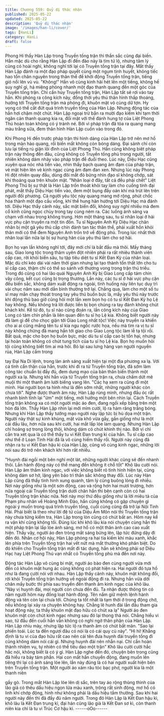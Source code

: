 ```yaml
---
title: Chương 559: Quỷ dị thác nhận
published: 2025-05-22
updated: 2025-05-22
description: 'Quỷ dị thác nhận'
image: '/images/han-li/cover/'
tags: [HanLi]
category: HanLi
draft: false
---
```


Phong Hi thấy Hàn Lập trong Truyền tống trận thì thần sắc cũng
đại biến.
Hắn mặc dù cho rằng Hàn Lập đi đến đảo này là tìm tử lộ, nhưng
tâm lý cũng có hoài nghi, không nghĩ tới lại có Truyền tống trận tại
đây.
Mắt thấy Hàn Lập đánh ra một đạo pháp quyết cùng một ngụm
tinh huyết, không tiếc hao tổn chân nguyên trong thân thể để khởi
động Truyền tống trận, tiếng gió nổi lên vù vù.
"Không!"
Hắn vô cùng kinh hãi hét lên một tiếng, không hề suy nghĩ gì, há
miệng phóng nhanh một đạo thanh quang đến một góc của
Truyền tống trận.
Chỉ cần hủy Truyền tống trận, Hàn Lập tất sẽ rơi vào tay hắn.
Khi phóng ra công kích này, đồng thời yêu thú thân hình thấp
thoáng, hướng tới Truyền tống trận mà phóng đi, khuôn mặt vô
cùng dữ tợn.
Hy vọng có thể cắt đứt quá trình truyền tống của Hàn Lập.
Nhưng động tác của hắn hơi chậm một chút.
Hàn Lập ngoại trừ bắn ra mười đạo kiếm khí tạm thời ngăn cản
thanh quang kia ra, đối mặt với thế đánh hung tợ của Liệt Phong
Thú hoàn toàn không có ý tránh né.
Bởi vì pháp trận đã tỏa ra quang mang màu trắng sữa, đem thân
hình Hàn Lập cuốn vào trong đó.

Khi Phong Hi đến trước pháp trận thì hình dáng của Hàn Lập trở
nên mơ hồ trong màn hào quang, rồi biến mất không còn bóng
dáng.
Đại sảnh chỉ còn lưu lại tiếng rú giận lôi đình của Liệt Phong Thú.
Hắn cũng không biêt pháp trận này thông đến đâu, cũng không có
Truyền tống phù trong người, tất nhiên không dám nhảy vào pháp
trận để đuổi theo.
Lúc này, Diệu Hạc cũng xuyên qua nóc nhà tiến vào, nhìn thấy
bạch quang ảm đạm của pháp trận, vẻ mặt hiện lên vẻ kinh ngạc
cùng ảm đạm đan xen.
Nhưng lúc này Phong Hi đột nhiên quay đầu, dùng đôi mắt đỏ
bừng nhìn đạo sĩ không chớp, sát khí thoáng qua trên khuôn mặt.
"Nhân loại ở đây, tất cả đều phải chết" Liệt Phong Thú bị sự thật
là Hàn Lập trốn thoát khỏi tay làm cho cuống tính đại phát, mắt
thấy Diệu Hạc tiến vào, đem một bụng đầy oán khí mà trút lên
trên người đối phương.
Cả người yêu tộc này quang mang mở rộng, phút chốc hóa thành
một đạo cầu vồng, khí thế hung hãn hướng tới Diệu Hạc mà đánh
tới.
Diệu Hạc thấy cảnh này, sắc mặt biến đổi, không suy nghĩ nhiều
mà đem cổ kính cũng ngọc chùy trong tay cùng ném ra.
Các luồng ánh sáng va chạm với nhau trong không trung.
Hơn một tháng sau, tu sĩ nhân loại ở hải vực phụ cận truyền ra
một tin đồn. Tu sĩ Nguyên Anh Kỳ Diệu Hạc chân nhân bị một gã
yêu thú cấp chín đánh tan tác thân thể, phải xuất hồn khỏi thân
mới có thể đem Nguyên Anh trốn trở về động phủ.
Trong lúc nhất thời nhân loại lần nữa lại bị sự hung hãn của yêu
thú làm cho sợ hãi.

Bọn họ vạn lần không nghĩ tới, đây mới chỉ là bắt đầu mà thôi.
Mấy tháng sau, Giao long tộc trong thâm uyên đột nhiên phái ra
rất nhiêu thành viên cấp cao, rời khỏi biển sâu, tụ tập tiêu diệt tu
sĩ Kết Đan Kỳ của nhân loại.
Mặc dù chỉ kéo dài vài năm thời gian nhưng lại tạo thành tổn thất
lớn cho tu sĩ cấp cao, thậm chí có thể so sánh với thương vong
trong trận thú triều.
Trong đó cũng có hai lão quái Nguyên Anh Kỳ bị Giao Long cấp
tám chín vây công, kết cục cũng bị trọng thương.
Lần này, các tu sĩ ở hải vực phụ cận đều biến sắc, không dám
xuất động ra ngoài, tình huống này liên tục duy trì vài chục năm
sau mới dần bình thường trở lại.
Chẳng qua, làm cho một số tu sĩ may mắn chạy thoát trong tay
yêu thú buồn bực là, mấy yêu thú này trước khi động thủ bao giờ
cũng hỏi một lần xem bọn họ có tu sĩ Kết Đan Kỳ họ Lệ hay
không. Nếu không trả lời được liền bị bọn chúng ra tay đánh
không chút khách khí.
Kể từ đó, tu sĩ nào cũng đoán ra, lần công kích này của Giao
Long có tám chín phần là liên quan đến tu sĩ họ Lệ kia.
Không biết người này đã làm gì để cho chọc giận tới Giao Long
nhất tộc!
Việc này truyền ra khiến cho ai ai cũng mắng tên tu sĩ kia ngu
ngốc rước họa, nếu mà tìm ra vị tu sĩ này không chừng đã mang
hắn tới giao cho Giao Long tộc làm lễ tạ tội rồi.
Bất quá, mặc cho bọn họ buồn bực, mặc dù tu sĩ cấp cao bị tổn
hại, nhưng lại hoàn toàn không có chút tung tích của tu sĩ họ Lệ
kia.
Bọn họ muốn hỏi tội cũng không biết tìm ai mà hỏi.
Bỏ lại sau lưng hàng vạn người nguyền rủa, Hàn Lập cầm trong

tay Đại Na Di lệnh, trong làn ánh sáng xuất hiện tại một địa
phương xa lạ.
Với cá tình cẩn thận của hắn, trước khi đi ra từ Truyền tống trận,
đã sớm làm công tác chuẩn bị đầy đủ, đem dung mạo của bản
thân biến thành một người xa lạ. Nhưng khi hắn vừa từ Truyền
tống trận ra, chưa chấm dứt mê muội thì một thanh âm lười biếng
vang lên.
"Các hạ xem ra cũng đi một mình. Hai người bọn ta hình như là
đến sớm nhất, những người khác còn chưa tới".
Nghe được thanh âm này, Hàn Lập rùng mình, nhưng đầu óc rất
nhanh bình tĩnh lại
"ừm" một tiếng, mới hướng một bên nhìn lại.
Cách Truyền tống trận không xa có một người mặc áo đen, đang
ngồi xếp bằng trên một hòn đá lớn.
Thấy Hàn Lập nhìn lại mới mỉm cười, lộ ra hàm răng trắng bóng.
Nhưng khi Hàn Lập thấy tướng mạo người này lập tức bị hù dọa
một trận.
Người này thật sự kinh khủng, mặt vừa khô vừa gầy, gần giống
như là một cái đầu lâu, hơn nữa sau khi cười, hai mắt lấp lóe lam
quang.
Nhưng Hàn Lập chỉ hoảng sợ trong lòng thôi, không dám có chút
khinh thị nào.
Bởi vì chỉ cần tra xét qua là có thể thấy tu vi Kết Đan trung kì của
hắn. Tu sĩ cấp cao như thế ở Loạn Tinh Hải đã là vô cùng hiếm
thấy rồi.
Người này cũng đã nhận ra tu vi Kết Đan hậu kì của Hàn Lập,
cũng vô cùng kinh ngạc, những lời nói sau đó trở nên khách khí
hơn rất nhiều.

"Huynh đài ngồi một bên nghỉ một lát, những người khác cũng sẽ
đến nhanh thôi. Lần hành động này có thể mang đến không ít chỗ
tốt" Khô lâu cười nói.
Hàn Lập âm thầm kinh ngạc, với việc không biết rõ tình hình hiện
tại, cũng không dám sơ hở, lặng yên bảo trì thần sắc không thay
đổi.
Lúc này Hàn Lập cũng đã thấy tình hình xung quanh, tâm lý cũng
buông lỏng đi nhiều.
Nơi này giống như là một sơn động, cao và rộng hơn hai mươi
trượng, hơn nữa ngoài cái Truyền tống trận dưới chân hắn thì
bên cạnh còn có hai Truyền tống trận khác nữa.
Nơi này mọi thứ đều giống như là lời miêu tả của Phạm phu nhân
về Hoàng Minh Đảo, hắn cũng không có gặp chuyện gì ngoài ý
muốn trong quá trình truyền tống, cuối cùng cũng đã trở lại Nội
Tinh Hải.
Phải biết là theo như lời đệ tử của Diệu Âm Môn nói thì Truyền
tống trận này chưa từng kiểm tra, Hàn Lập trong lòn cũng có chút
bất an.
Hôm nay kể ra vận khí cũng không tồi.
Đúng lúc khi khô lâu kia nói chuyện cùng hắn thì một pháp trận lại
lấp lóe ánh sáng, mơ hồ có một thân ảnh cao cao xuất hiện.
Thấy vậy, người áo đen tròng mắt sáng bừng lên, lập tức đứng
dậy đi đến đó.
Nhân cơ hội này, Hàn Lập phóng ra hai tia kiếm khí màu xanh,
khắc lên phía trên Truyền tống trận hai vết nứt mà mắt thường
khó phân biệt.
Do đó khiến cho Truyền tống trận mất đi tác dụng, hắn sẽ không
phải sợ Diệu Hạc hay Liệt Phong Thú vạn nhất có Truyền tống
phù mà đến nơi này.

Động tác Hàn Lập vô cùng bí mật, người áo bào đen cùng người
vừa mới đến có khuôn mặt hung ác cũng không có phát hiện ra.
Hai người đó tựa hồ như là đang cười nói với nhau.
Hàn Lập thấy cảnh này, khuôn mặt không đổi, rời khỏi Truyền
tống trận hướng về ngoài động đi ra. Nhưng hắn vừa dời chân
mấy bước thì phía sau truyền đến thanh âm kinh ngạc của khô
lâu.
"Này vị huynh đài, mọi người còn chưa đến đủ. Ta nhận được
thông tin có năm người hôm nay đồng loạt hành động. Tên nắm
giữ mệnh lệnh hành động và tên còn lại chưa tới. Chúng ta tốt
nhất là tạm thời ở trong động chờ, nếu không lại xảy ra chuyện
không hay. Chẳng lẽ hunh đài lần đầu tham gia hoạt động này, ta
thấy khuôn mặt đạo hữu có chút xa lạ" Người áo đen khuôn mặt
còn chút kinh ngạc nhưng sau đó lại thong thả nói.
Chẳng hiểu vì sao, từ đầu đến cuối hắn vẫn không có nghi ngờ
thân phận của Hàn Lập.
Hàn Lập nhíu mày, nhưng lập tức lộ ra thanh âm có chút bất mãn.
"Sao lại phiền toái. Lúc ta đến ngươi đâu có nói là có cái quy củ
này".
"Hì hì! Khẳng định là tu vi của đạo hữu rất cao nên cái tên đưa
huynh đài truyền tống đi cũng không dám nói cái gì. Nhưng huynh
đài nên nhẫn nại. Chỉ cần hoàn thành nhiệm vụ, tự nhiên có thể
tiêu dao một trận" Khô lâu cười cười hắc hắc nói, không biết là có
ý gì.
Hàn Lập nghe đến đó, chuyện bên trong cũng đã hiểu ra bảy tám
phần.
Hai con mắt hắn chuyển động, đang muốn lên tiêng thì lại có ánh
sáng lóe lên, lần này đúng là có hai người xuất hiện bên trên
Truyền tống trận.
Một người áo xám râu tóc bạc phơ, người kia là một thanh niên

gầy gò.
Trong mắt Hàn Lập lóe lên dị sắc, trên tay áo rộng thùng thình
của lão giả có thêu dấu hiệu ngọn lửa màu xanh, trông rất sinh
động, mơ hồ có linh khí chớp động, hình như không phải là dấu
hiệu tầm thường.
Sau khi hai người này đến thì đã đầy đủ năm người.
Trong đó Hàn Lập là Kết Đan hậu kì, khô lâu là Kết Đan trung kì,
đại hán cũng lão giả là Kết Đan sơ kì, còn thanh niên kia chỉ là tu
vi Trúc Cơ hậu kì.
------oOo------
